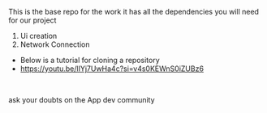 This is the base repo for the work it has all the dependencies you will need for our project <br/>
1. Ui creation <br/>
2. Network Connection <br/>
 
- Below is a tutorial for cloning a repository <br/>
- https://youtu.be/lIYj7UwHa4c?si=v4s0KEWnS0iZUBz6
<br/>

ask your doubts on the App dev community 
